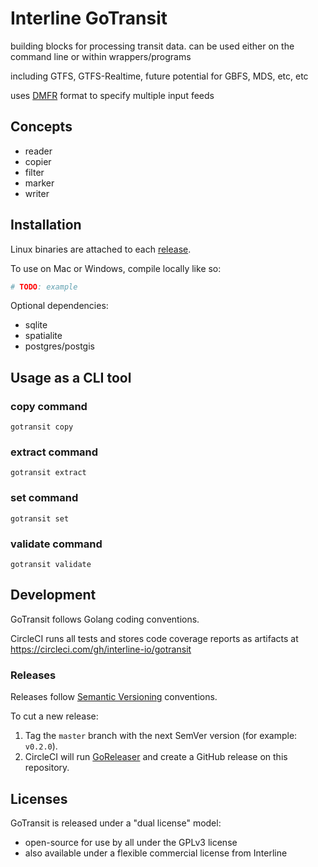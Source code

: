 # Interline GoTransit

building blocks for processing transit data. can be used either on the command line or within wrappers/programs

including GTFS, GTFS-Realtime, future potential for GBFS, MDS, etc, etc

uses [DMFR](https://github.com/transitland/distributed-mobility-feed-registry) format to specify multiple input feeds

## Concepts

- reader
- copier
- filter
- marker
- writer

## Installation

Linux binaries are attached to each [release](https://github.com/interline-io/gotransit/releases).

To use on Mac or Windows, compile locally like so:

```bash
# TODO: example
```

Optional dependencies:

- sqlite
- spatialite
- postgres/postgis

## Usage as a CLI tool

### copy command

`gotransit copy`

### extract command

`gotransit extract` 

### set command

`gotransit set`

### validate command

`gotransit validate`

## Development

GoTransit follows Golang coding conventions.

CircleCI runs all tests and stores code coverage reports as artifacts at https://circleci.com/gh/interline-io/gotransit

### Releases

Releases follow [Semantic Versioning](https://semver.org/) conventions.

To cut a new release:

1. Tag the `master` branch with the next SemVer version (for example: `v0.2.0`).
2. CircleCI will run [GoReleaser](https://github.com/goreleaser/goreleaser) and create a GitHub release on this repository.

## Licenses

GoTransit is released under a "dual license" model:

- open-source for use by all under the GPLv3 license
- also available under a flexible commercial license from Interline